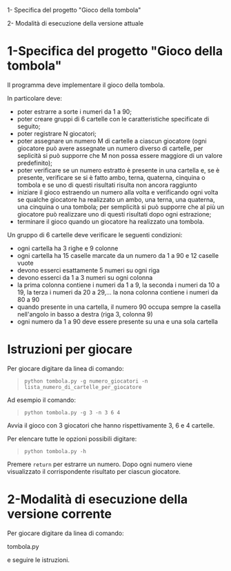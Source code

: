 1- Specifica del progetto "Gioco della tombola"

2- Modalità di esecuzione della versione attuale



# 1-Specifica del progetto "Gioco della tombola"

Il programma deve implementare il gioco della tombola.

In particolare deve:

- poter estrarre a sorte i numeri da 1 a 90;
- poter creare gruppi di 6 cartelle con le caratteristiche specificate di seguito;
- poter registrare N giocatori;
- poter assegnare un numero M di cartelle a ciascun giocatore (ogni giocatore può avere assegnate un numero diverso di cartelle, per seplicità si può supporre che M non possa essere maggiore di un valore predefinito);
- poter verificare se un numero estratto è presente in una cartella e, se è presente, verificare se si è fatto ambo, terna, quaterna, cinquina o tombola e se uno di questi risultati risulta non ancora raggiunto
- iniziare il gioco estraendo un numero alla volta e verificando ogni volta se qualche giocatore ha realizzato un ambo, una terna, una quaterna, una cinquina o una tombola; per semplicità si può supporre che al più un giocatore può realizzare uno di questi risultati dopo ogni estrazione;
- terminare il gioco quando un giocatore ha realizzato una tombola.

Un gruppo di 6 cartelle deve verificare le seguenti condizioni:

- ogni cartella ha 3 righe e 9 colonne
- ogni cartella ha 15 caselle marcate da un numero da 1 a 90 e 12 caselle vuote
- devono esserci esattamente 5 numeri su ogni riga
- devono esserci da 1 a 3 numeri su ogni colonna
- la prima colonna contiene i numeri da 1 a 9, la seconda i numeri da 10 a 19, la terza i numeri da 20 a 29,... la nona colonna contiene i numeri da 80 a 90
- quando presente in una cartella, il numero 90 occupa sempre la casella nell'angolo in basso a destra (riga 3, colonna 9)
- ogni numero da 1 a 90 deve essere presente su una e una sola cartella

# Istruzioni per giocare

Per giocare digitare da linea di comando:

> `python tombola.py -g numero_giocatori -n lista_numero_di_cartelle_per_giocatore`

Ad esempio il comando:

> `python tombola.py -g 3 -n 3 6 4`

Avvia il gioco con 3 giocatori che hanno rispettivamente 3, 6 e 4 cartelle.

Per elencare tutte le opzioni possibili digitare:

> `python tombola.py -h`

Premere `return` per estrarre un numero. Dopo ogni numero viene visualizzato il corrispondente risultato per ciascun giocatore.




# 2-Modalità di esecuzione della versione corrente

Per giocare digitare da linea di comando:

tombola.py

e seguire le istruzioni.


